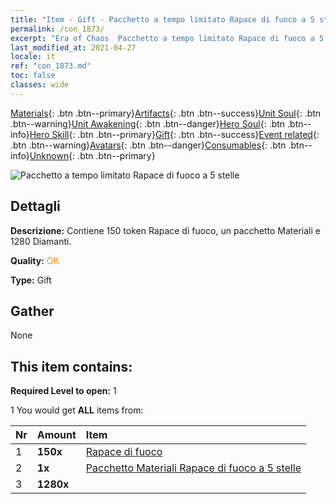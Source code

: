 ```yaml
---
title: "Item - Gift - Pacchetto a tempo limitato Rapace di fuoco a 5 stelle"
permalink: /con_1873/
excerpt: "Era of Chaos  Pacchetto a tempo limitato Rapace di fuoco a 5 stelle"
last_modified_at: 2021-04-27
locale: it
ref: "con_1873.md"
toc: false
classes: wide
---
```

 [Materials](/ItemsIT/){: .btn .btn--primary}[Artifacts](/ItemsIT/Artifacts/){: .btn .btn--success}[Unit Soul](/ItemsIT/UnitSoul/){: .btn .btn--warning}[Unit Awakening](/ItemsIT/UnitAwakening/){: .btn .btn--danger}[Hero Soul](/ItemsIT/HeroSoul/){: .btn .btn--info}[Hero Skill](/ItemsIT/HeroSkill/){: .btn .btn--primary}[Gift](/ItemsIT/Gift/){: .btn .btn--success}[Event related](/ItemsIT/Events/){: .btn .btn--warning}[Avatars](/ItemsIT/Avatars/){: .btn .btn--danger}[Consumables](/ItemsIT/Consumables/){: .btn .btn--info}[Unknown](/ItemsIT/Unknown/){: .btn .btn--primary}

 ![Pacchetto a tempo limitato Rapace di fuoco a 5 stelle](/images/t/i_907496.png)

## Dettagli
 **Descrizione:** Contiene 150 token Rapace di fuoco, un pacchetto Materiali e 1280 Diamanti.

 **Quality:** <span style="color: #FF8C00">OK</span>

 **Type:** Gift

## Gather

  None

## This item contains:

 **Required Level to open:** 1

 1 You would get **ALL** items  from:

  | Nr | Amount |     Item    |
  |:---|:-------|:------------|
  | 1 |  **150x** | [Rapace di fuoco](/ItemsIT/unt_268/) |  | 
  | 2 |  **1x** | [Pacchetto Materiali Rapace di fuoco a 5 stelle](/ItemsIT/con_1877/) |  | 
  | 3 |  **1280x** | <i class="fas fa-gem"/> |  | 
